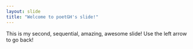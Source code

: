 ```yaml
---
layout: slide
title: "Welcome to poetGH's slide!"
---
```

This is my second, sequential, amazing, awesome slide!
Use the left arrow to go back!
